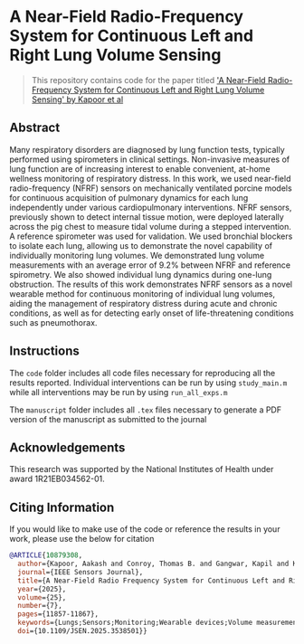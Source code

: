 # A Near-Field Radio-Frequency System for Continuous Left and Right Lung Volume Sensing
> This repository contains code for the paper titled ['A Near-Field Radio-Frequency System for Continuous Left and Right Lung Volume Sensing' by Kapoor et al](https://ieeexplore.ieee.org/abstract/document/10879308)

## Abstract
Many respiratory disorders are diagnosed by lung function tests, typically performed using spirometers in clinical settings. Non-invasive measures of lung function are of increasing interest to enable convenient, at-home wellness monitoring of respiratory distress. In this work, we used near-field radio-frequency (NFRF) sensors on mechanically ventilated porcine models for continuous acquisition of pulmonary dynamics for each lung independently under various cardiopulmonary interventions. NFRF sensors, previously shown to detect internal tissue motion, were deployed laterally across the pig chest to measure tidal volume during a stepped intervention. A reference spirometer was used for validation. We used bronchial blockers to isolate each lung, allowing us to demonstrate the novel capability of individually monitoring lung volumes. We demonstrated lung volume measurements with an average error of 9.2% between NFRF and reference spirometry. We also showed individual lung dynamics during one-lung obstruction. The results of this work demonstrates NFRF sensors as a novel wearable method for continuous monitoring of individual lung volumes, aiding the management of respiratory distress during acute and chronic conditions, as well as for detecting early onset of life-threatening conditions such as pneumothorax.

## Instructions
The ```code``` folder includes all code files necessary for reproducing all the results reported. Individual interventions can be run by using ```study_main.m``` while all interventions may be run by using ```run_all_exps.m```

The ```manuscript``` folder includes all ```.tex``` files necessary to generate a PDF version of the manuscript as submitted to the journal

## Acknowledgements
This research was supported by the National Institutes of Health under award 1R21EB034562-01.

## Citing Information
If you would like to make use of the code or reference the results in your work, please use the below for citation 
```BibTex
@ARTICLE{10879308,
  author={Kapoor, Aakash and Conroy, Thomas B. and Gangwar, Kapil and Kan, Edwin C. and Araos, Joaquin},
  journal={IEEE Sensors Journal}, 
  title={A Near-Field Radio Frequency System for Continuous Left and Right Lung Volume Sensing}, 
  year={2025},
  volume={25},
  number={7},
  pages={11857-11867},
  keywords={Lungs;Sensors;Monitoring;Wearable devices;Volume measurement;Dielectrics;Belts;Electrical impedance tomography;Antennas;Radio frequency;Lung volumes;near-field radio frequency (NFRF);wearable devices;wellness monitoring},
  doi={10.1109/JSEN.2025.3538501}}
```
